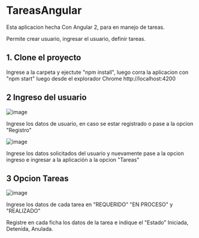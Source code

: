 # TareasAngular

Esta aplicacion hecha Con Angular 2, para en manejo de tareas.

Permite crear usuario, ingresar el usuario, definir tareas.


## 1. Clone el proyecto

Ingrese a la carpeta y ejectute "npm install", luego corra la aplicacion con "npm start" luego desde el explorador Chrome http://localhost:4200

## 2 Ingreso del usuario

![image](https://user-images.githubusercontent.com/45112986/129126119-ba15a33e-d659-4dfc-bf23-70559069672d.png)

Ingrese los datos de usuario, en caso se estar registrado o pase a la opcion "Registro"

![image](https://user-images.githubusercontent.com/45112986/129126173-81303bd2-3bfb-4987-ba2d-bd3c42f5c158.png)

Ingrese los datos solicitados del usuario y nuevamente pase a la opcion ingreso e ingresar a la aplicación a la opcion "Tareas"

## 3 Opcion Tareas

![image](https://user-images.githubusercontent.com/45112986/129126343-5dc747f6-2010-4c9b-8c67-b574e6678441.png)

Ingrese los datos de cada tarea en "REQUERIDO" "EN PROCESO" y "REALIZADO"

Registre en cada ficha los datos de la tarea e indique el "Estado" Iniciada, Detenida, Anulada.



